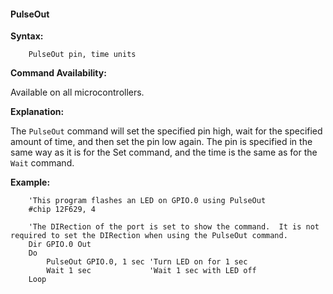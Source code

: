 <div class="section">

<div class="titlepage">

<div>

<div>

#### <span id="pulseout"></span>PulseOut

</div>

</div>

</div>

<span class="strong">**Syntax:**</span>

``` screen
    PulseOut pin, time units
```

<span class="strong">**Command Availability:**</span>

Available on all microcontrollers.

<span class="strong">**Explanation:**</span>

The `PulseOut` command will set the specified pin high, wait for the
specified amount of time, and then set the pin low again. The pin is
specified in the same way as it is for the Set command, and the time is
the same as for the `Wait` command.

<span class="strong">**Example:**</span>

``` screen
    'This program flashes an LED on GPIO.0 using PulseOut
    #chip 12F629, 4

    'The DIRection of the port is set to show the command.  It is not required to set the DIRection when using the PulseOut command.
    Dir GPIO.0 Out
    Do
        PulseOut GPIO.0, 1 sec 'Turn LED on for 1 sec
        Wait 1 sec             'Wait 1 sec with LED off
    Loop
```

</div>
